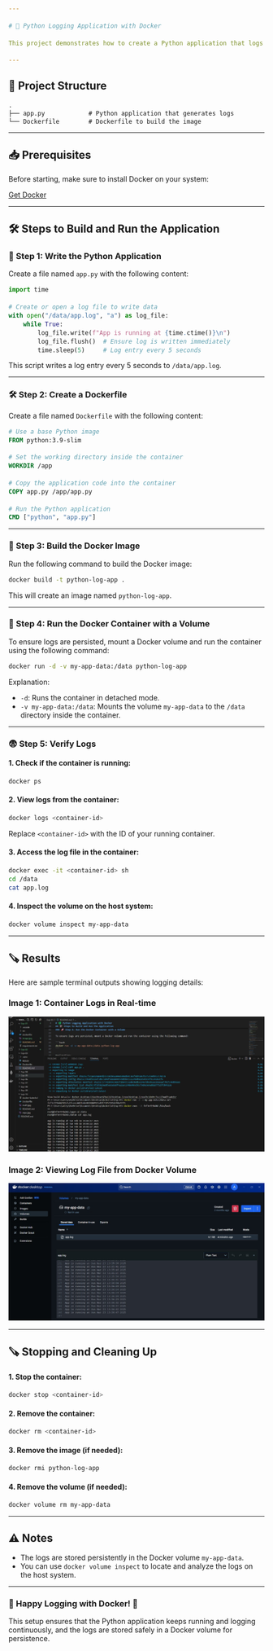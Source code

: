 ```yaml
---

# 🐍 Python Logging Application with Docker

This project demonstrates how to create a Python application that logs data continuously to a file and runs it inside a Docker container. The logs are saved in a Docker volume, ensuring persistence even after the container is stopped or removed.

---
```


## 📁 Project Structure

```plaintext
.
├── app.py            # Python application that generates logs
└── Dockerfile        # Dockerfile to build the image
```

---

## 📥 Prerequisites

Before starting, make sure to install Docker on your system:

[Get Docker](https://docs.docker.com/get-docker/)

---

## 🛠️ Steps to Build and Run the Application

### 🐍 Step 1: Write the Python Application

Create a file named `app.py` with the following content:

```python
import time

# Create or open a log file to write data
with open("/data/app.log", "a") as log_file:
    while True:
        log_file.write(f"App is running at {time.ctime()}\n")
        log_file.flush()  # Ensure log is written immediately
        time.sleep(5)     # Log entry every 5 seconds
```

This script writes a log entry every 5 seconds to `/data/app.log`.

---

### 🛠️ Step 2: Create a Dockerfile

Create a file named `Dockerfile` with the following content:

```dockerfile
# Use a base Python image
FROM python:3.9-slim

# Set the working directory inside the container
WORKDIR /app

# Copy the application code into the container
COPY app.py /app/app.py

# Run the Python application
CMD ["python", "app.py"]
```

---

### 🚀 Step 3: Build the Docker Image

Run the following command to build the Docker image:

```bash
docker build -t python-log-app .
```

This will create an image named `python-log-app`.

---

### 🚀 Step 4: Run the Docker Container with a Volume

To ensure logs are persisted, mount a Docker volume and run the container using the following command:

```bash
docker run -d -v my-app-data:/data python-log-app
```

Explanation:
- `-d`: Runs the container in detached mode.
- `-v my-app-data:/data`: Mounts the volume `my-app-data` to the `/data` directory inside the container.

---

### 😨 Step 5: Verify Logs

#### 1. **Check if the container is running:**

```bash
docker ps
```

#### 2. **View logs from the container:**

```bash
docker logs <container-id>
```

Replace `<container-id>` with the ID of your running container.

#### 3. **Access the log file in the container:**

```bash
docker exec -it <container-id> sh
cd /data
cat app.log
```

#### 4. **Inspect the volume on the host system:**

```bash
docker volume inspect my-app-data
```

---

## 🪚 Results

Here are sample terminal outputs showing logging details:

### Image 1: Container Logs in Real-time
![Logging in Terminal](image1.jpg)

### Image 2: Viewing Log File from Docker Volume
![Log File Content Docker Desktop](image2.jpg)

---

## 🪚 Stopping and Cleaning Up

#### 1. **Stop the container:**

```bash
docker stop <container-id>
```

#### 2. **Remove the container:**

```bash
docker rm <container-id>
```

#### 3. **Remove the image (if needed):**

```bash
docker rmi python-log-app
```

#### 4. **Remove the volume (if needed):**

```bash
docker volume rm my-app-data
```

---

## ⚠️ Notes

- The logs are stored persistently in the Docker volume `my-app-data`.
- You can use `docker volume inspect` to locate and analyze the logs on the host system.

---

### 🚀 Happy Logging with Docker! 🚀

This setup ensures that the Python application keeps running and logging continuously, and the logs are stored safely in a Docker volume for persistence.

